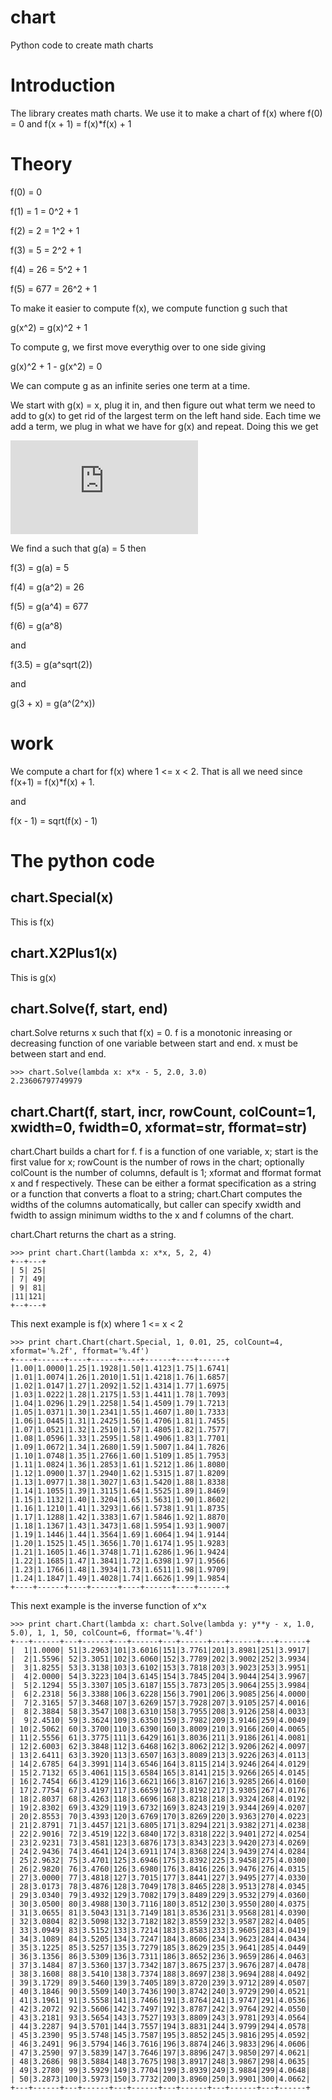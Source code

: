 # chart

Python code to create math charts

# Introduction

The library creates math charts. We use it to make a chart of f(x) where
f(0) = 0 and f(x + 1) = f(x)*f(x) + 1

# Theory

f(0) = 0

f(1) = 1 = 0^2 + 1

f(2) = 2 = 1^2 + 1

f(3) = 5 = 2^2 + 1

f(4) = 26 = 5^2 + 1

f(5) = 677 = 26^2 + 1


To make it easier to compute f(x), we compute function g such that

g(x^2) = g(x)^2 + 1

To compute g, we first move everythig over to one side giving

g(x)^2 + 1 - g(x^2) = 0

We can compute g as an infinite series one term at a time.

We start with g(x) = x, plug it in, and then figure out what term we need to add to g(x) to get rid of the largest term on the left hand side. Each time we add a term, we plug in what we have for g(x) and repeat. Doing this we get

![equation](http://www.sciweavers.org/tex2img.php?eq=g%28x%29%3dx%2d%5cfrac%7b1%7d%7b2x%7d%2d%5cfrac%7b3%7d%7b8x%5e3%7d%2d%5cfrac%7b3%7d%7b16x%5e5%7d%2d%5cfrac%7b45%7d%7b128x%5e7%7d%2d%5cfrac%7b63%7d%7b256x%5e9%7d%2d%5cfrac%7b375%7d%7b1024x%5e%7b11%7d%7d%2d%2e%2e%2e&bc=White&fc=Black&im=jpg&fs=12&ff=arev&edit=)

We find a such that g(a) = 5 then

f(3) = g(a) = 5

f(4) = g(a^2) = 26

f(5) = g(a^4) = 677

f(6) = g(a^8)

and

f(3.5) = g(a^sqrt(2))

and

g(3 + x) = g(a^(2^x))

# work

We compute a chart for f(x) where 1 <= x < 2. That is all we need since
f(x+1) = f(x)*f(x) + 1.

and

f(x - 1) = sqrt(f(x) - 1)

# The python code

## chart.Special(x)

This is f(x)

## chart.X2Plus1(x)

This is g(x)

## chart.Solve(f, start, end)

chart.Solve returns x such that f(x) = 0. f is a monotonic inreasing
or decreasing function of one variable between start and end.
x must be between start and end.

```
>>> chart.Solve(lambda x: x*x - 5, 2.0, 3.0)
2.23606797749979
```

## chart.Chart(f, start, incr, rowCount, colCount=1, xwidth=0, fwidth=0, xformat=str, fformat=str)

chart.Chart builds a chart for f. f is a function of one variable, x;
start is the first value for x; rowCount is the number of rows in the
chart; optionally colCount is the number of columns, default is 1;
xformat and fformat format x and f respectively. These can be either a
format specification as a string or a function that converts a float to
a string; chart.Chart computes the widths of the columns automatically,
but caller can specify xwidth and fwidth to assign minimum widths to the
x and f columns of the chart.

chart.Chart returns the chart as a string.

```
>>> print chart.Chart(lambda x: x*x, 5, 2, 4)
+--+---+
| 5| 25|
| 7| 49|
| 9| 81|
|11|121|
+--+---+
```

This next example is f(x) where 1 <= x < 2

```
>>> print chart.Chart(chart.Special, 1, 0.01, 25, colCount=4, xformat='%.2f', fformat='%.4f')
+----+------+----+------+----+------+----+------+
|1.00|1.0000|1.25|1.1928|1.50|1.4123|1.75|1.6741|
|1.01|1.0074|1.26|1.2010|1.51|1.4218|1.76|1.6857|
|1.02|1.0147|1.27|1.2092|1.52|1.4314|1.77|1.6975|
|1.03|1.0222|1.28|1.2175|1.53|1.4411|1.78|1.7093|
|1.04|1.0296|1.29|1.2258|1.54|1.4509|1.79|1.7213|
|1.05|1.0371|1.30|1.2341|1.55|1.4607|1.80|1.7333|
|1.06|1.0445|1.31|1.2425|1.56|1.4706|1.81|1.7455|
|1.07|1.0521|1.32|1.2510|1.57|1.4805|1.82|1.7577|
|1.08|1.0596|1.33|1.2595|1.58|1.4906|1.83|1.7701|
|1.09|1.0672|1.34|1.2680|1.59|1.5007|1.84|1.7826|
|1.10|1.0748|1.35|1.2766|1.60|1.5109|1.85|1.7953|
|1.11|1.0824|1.36|1.2853|1.61|1.5212|1.86|1.8080|
|1.12|1.0900|1.37|1.2940|1.62|1.5315|1.87|1.8209|
|1.13|1.0977|1.38|1.3027|1.63|1.5420|1.88|1.8338|
|1.14|1.1055|1.39|1.3115|1.64|1.5525|1.89|1.8469|
|1.15|1.1132|1.40|1.3204|1.65|1.5631|1.90|1.8602|
|1.16|1.1210|1.41|1.3293|1.66|1.5738|1.91|1.8735|
|1.17|1.1288|1.42|1.3383|1.67|1.5846|1.92|1.8870|
|1.18|1.1367|1.43|1.3473|1.68|1.5954|1.93|1.9007|
|1.19|1.1446|1.44|1.3564|1.69|1.6064|1.94|1.9144|
|1.20|1.1525|1.45|1.3656|1.70|1.6174|1.95|1.9283|
|1.21|1.1605|1.46|1.3748|1.71|1.6286|1.96|1.9424|
|1.22|1.1685|1.47|1.3841|1.72|1.6398|1.97|1.9566|
|1.23|1.1766|1.48|1.3934|1.73|1.6511|1.98|1.9709|
|1.24|1.1847|1.49|1.4028|1.74|1.6626|1.99|1.9854|
+----+------+----+------+----+------+----+------+
```

This next example is the inverse function of x^x

```
>>> print chart.Chart(lambda x: chart.Solve(lambda y: y**y - x, 1.0, 5.0), 1, 1, 50, colCount=6, fformat='%.4f')
+---+------+---+------+---+------+---+------+---+------+---+------+
|  1|1.0000| 51|3.2963|101|3.6016|151|3.7761|201|3.8981|251|3.9917|
|  2|1.5596| 52|3.3051|102|3.6060|152|3.7789|202|3.9002|252|3.9934|
|  3|1.8255| 53|3.3138|103|3.6102|153|3.7818|203|3.9023|253|3.9951|
|  4|2.0000| 54|3.3223|104|3.6145|154|3.7845|204|3.9044|254|3.9967|
|  5|2.1294| 55|3.3307|105|3.6187|155|3.7873|205|3.9064|255|3.9984|
|  6|2.2318| 56|3.3388|106|3.6228|156|3.7901|206|3.9085|256|4.0000|
|  7|2.3165| 57|3.3468|107|3.6269|157|3.7928|207|3.9105|257|4.0016|
|  8|2.3884| 58|3.3547|108|3.6310|158|3.7955|208|3.9126|258|4.0033|
|  9|2.4510| 59|3.3624|109|3.6350|159|3.7982|209|3.9146|259|4.0049|
| 10|2.5062| 60|3.3700|110|3.6390|160|3.8009|210|3.9166|260|4.0065|
| 11|2.5556| 61|3.3775|111|3.6429|161|3.8036|211|3.9186|261|4.0081|
| 12|2.6003| 62|3.3848|112|3.6468|162|3.8062|212|3.9206|262|4.0097|
| 13|2.6411| 63|3.3920|113|3.6507|163|3.8089|213|3.9226|263|4.0113|
| 14|2.6785| 64|3.3991|114|3.6546|164|3.8115|214|3.9246|264|4.0129|
| 15|2.7132| 65|3.4061|115|3.6584|165|3.8141|215|3.9266|265|4.0145|
| 16|2.7454| 66|3.4129|116|3.6621|166|3.8167|216|3.9285|266|4.0160|
| 17|2.7754| 67|3.4197|117|3.6659|167|3.8192|217|3.9305|267|4.0176|
| 18|2.8037| 68|3.4263|118|3.6696|168|3.8218|218|3.9324|268|4.0192|
| 19|2.8302| 69|3.4329|119|3.6732|169|3.8243|219|3.9344|269|4.0207|
| 20|2.8553| 70|3.4393|120|3.6769|170|3.8269|220|3.9363|270|4.0223|
| 21|2.8791| 71|3.4457|121|3.6805|171|3.8294|221|3.9382|271|4.0238|
| 22|2.9016| 72|3.4519|122|3.6840|172|3.8318|222|3.9401|272|4.0254|
| 23|2.9231| 73|3.4581|123|3.6876|173|3.8343|223|3.9420|273|4.0269|
| 24|2.9436| 74|3.4641|124|3.6911|174|3.8368|224|3.9439|274|4.0284|
| 25|2.9632| 75|3.4701|125|3.6946|175|3.8392|225|3.9458|275|4.0300|
| 26|2.9820| 76|3.4760|126|3.6980|176|3.8416|226|3.9476|276|4.0315|
| 27|3.0000| 77|3.4818|127|3.7015|177|3.8441|227|3.9495|277|4.0330|
| 28|3.0173| 78|3.4876|128|3.7049|178|3.8465|228|3.9513|278|4.0345|
| 29|3.0340| 79|3.4932|129|3.7082|179|3.8489|229|3.9532|279|4.0360|
| 30|3.0500| 80|3.4988|130|3.7116|180|3.8512|230|3.9550|280|4.0375|
| 31|3.0655| 81|3.5043|131|3.7149|181|3.8536|231|3.9568|281|4.0390|
| 32|3.0804| 82|3.5098|132|3.7182|182|3.8559|232|3.9587|282|4.0405|
| 33|3.0949| 83|3.5152|133|3.7214|183|3.8583|233|3.9605|283|4.0419|
| 34|3.1089| 84|3.5205|134|3.7247|184|3.8606|234|3.9623|284|4.0434|
| 35|3.1225| 85|3.5257|135|3.7279|185|3.8629|235|3.9641|285|4.0449|
| 36|3.1356| 86|3.5309|136|3.7311|186|3.8652|236|3.9659|286|4.0463|
| 37|3.1484| 87|3.5360|137|3.7342|187|3.8675|237|3.9676|287|4.0478|
| 38|3.1608| 88|3.5410|138|3.7374|188|3.8697|238|3.9694|288|4.0492|
| 39|3.1729| 89|3.5460|139|3.7405|189|3.8720|239|3.9712|289|4.0507|
| 40|3.1846| 90|3.5509|140|3.7436|190|3.8742|240|3.9729|290|4.0521|
| 41|3.1961| 91|3.5558|141|3.7466|191|3.8764|241|3.9747|291|4.0536|
| 42|3.2072| 92|3.5606|142|3.7497|192|3.8787|242|3.9764|292|4.0550|
| 43|3.2181| 93|3.5654|143|3.7527|193|3.8809|243|3.9781|293|4.0564|
| 44|3.2287| 94|3.5701|144|3.7557|194|3.8831|244|3.9799|294|4.0578|
| 45|3.2390| 95|3.5748|145|3.7587|195|3.8852|245|3.9816|295|4.0592|
| 46|3.2491| 96|3.5794|146|3.7616|196|3.8874|246|3.9833|296|4.0606|
| 47|3.2590| 97|3.5839|147|3.7646|197|3.8896|247|3.9850|297|4.0621|
| 48|3.2686| 98|3.5884|148|3.7675|198|3.8917|248|3.9867|298|4.0635|
| 49|3.2780| 99|3.5929|149|3.7704|199|3.8939|249|3.9884|299|4.0648|
| 50|3.2873|100|3.5973|150|3.7732|200|3.8960|250|3.9901|300|4.0662|
+---+------+---+------+---+------+---+------+---+------+---+------+
```

